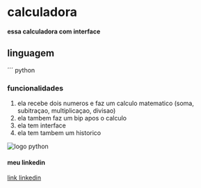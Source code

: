# calculadora

__essa calculadora com interface__

## linguagem

´´´ python
### funcionalidades 

1. ela recebe dois numeros e faz um calculo matematico (soma, subitraçao, multiplicaçao, divisao)
2. ela tambem faz um bip apos o calculo
3. ela tem interface 
4. ela tem tambem um historico

![logo python](https://media2.giphy.com/media/KAq5w47R9rmTuvWOWa/200.gif?cid=6c09b952100p0xer1a93a0iugosec2jsu9mxhwmxypbzo137&ep=v1_gifs_search&rid=200.gif&ct=g)

#### meu linkedin
[link linkedin](https://www.linkedin.com/in/pedro-gouveia-6733a819b/)
